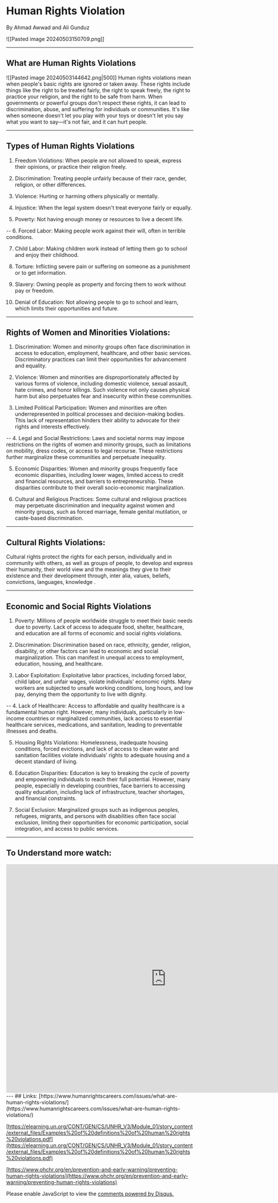 # Human Rights Violation
By Ahmad Awwad and Ali Gunduz

![[Pasted image 20240503150709.png]]

---
## What are Human Rights Violations

![[Pasted image 20240503144642.png|500]]
Human rights violations mean when people's basic rights are ignored or taken away. These rights include things like the right to be treated fairly, the right to speak freely, the right to practice your religion, and the right to be safe from harm. When governments or powerful groups don't respect these rights, it can lead to discrimination, abuse, and suffering for individuals or communities. It's like when someone doesn't let you play with your toys or doesn't let you say what you want to say—it's not fair, and it can hurt people.

---
## Types of Human Rights Violations
1. Freedom Violations: When people are not allowed to speak, express their opinions, or practice their religion freely.

2. Discrimination: Treating people unfairly because of their race, gender, religion, or other differences.

3. Violence: Hurting or harming others physically or mentally.

4. Injustice: When the legal system doesn't treat everyone fairly or equally.

5. Poverty: Not having enough money or resources to live a decent life.

--
6. Forced Labor: Making people work against their will, often in terrible conditions.

7. Child Labor: Making children work instead of letting them go to school and enjoy their childhood.

8. Torture: Inflicting severe pain or suffering on someone as a punishment or to get information.

9. Slavery: Owning people as property and forcing them to work without pay or freedom.

10. Denial of Education: Not allowing people to go to school and learn, which limits their opportunities and future.


---
## Rights of Women and Minorities Violations:

1. Discrimination: Women and minority groups often face discrimination in access to education, employment, healthcare, and other basic services. Discriminatory practices can limit their opportunities for advancement and equality.

2. Violence: Women and minorities are disproportionately affected by various forms of violence, including domestic violence, sexual assault, hate crimes, and honor killings. Such violence not only causes physical harm but also perpetuates fear and insecurity within these communities.

3. Limited Political Participation: Women and minorities are often underrepresented in political processes and decision-making bodies. This lack of representation hinders their ability to advocate for their rights and interests effectively.

--
4. Legal and Social Restrictions: Laws and societal norms may impose restrictions on the rights of women and minority groups, such as limitations on mobility, dress codes, or access to legal recourse. These restrictions further marginalize these communities and perpetuate inequality.

5. Economic Disparities: Women and minority groups frequently face economic disparities, including lower wages, limited access to credit and financial resources, and barriers to entrepreneurship. These disparities contribute to their overall socio-economic marginalization.

6. Cultural and Religious Practices: Some cultural and religious practices may perpetuate discrimination and inequality against women and minority groups, such as forced marriage, female genital mutilation, or caste-based discrimination.

---
## Cultural Rights Violations:
Cultural rights protect the rights for each person, individually and in community with others, as well as groups of people, to develop and express their humanity, their world view and the meanings they give to their existence and their development through, inter alia, values, beliefs, convictions, languages, knowledge .


---

## Economic and Social Rights Violations

1. Poverty: Millions of people worldwide struggle to meet their basic needs due to poverty. Lack of access to adequate food, shelter, healthcare, and education are all forms of economic and social rights violations.

2. Discrimination: Discrimination based on race, ethnicity, gender, religion, disability, or other factors can lead to economic and social marginalization. This can manifest in unequal access to employment, education, housing, and healthcare.

3. Labor Exploitation: Exploitative labor practices, including forced labor, child labor, and unfair wages, violate individuals' economic rights. Many workers are subjected to unsafe working conditions, long hours, and low pay, denying them the opportunity to live with dignity.

--
4. Lack of Healthcare: Access to affordable and quality healthcare is a fundamental human right. However, many individuals, particularly in low-income countries or marginalized communities, lack access to essential healthcare services, medications, and sanitation, leading to preventable illnesses and deaths.

5. Housing Rights Violations: Homelessness, inadequate housing conditions, forced evictions, and lack of access to clean water and sanitation facilities violate individuals' rights to adequate housing and a decent standard of living.

6. Education Disparities: Education is key to breaking the cycle of poverty and empowering individuals to reach their full potential. However, many people, especially in developing countries, face barriers to accessing quality education, including lack of infrastructure, teacher shortages, and financial constraints.

7. Social Exclusion: Marginalized groups such as indigenous peoples, refugees, migrants, and persons with disabilities often face social exclusion, limiting their opportunities for economic participation, social integration, and access to public services.

---
## To Understand more watch:
<iframe width="860" height="615" src="https://www.youtube.com/embed/FKAncpUhb8A?si=UCxF9FetiLhTTYNj" title="YouTube video player" frameborder="0" allow="accelerometer; autoplay; clipboard-write; encrypted-media; gyroscope; picture-in-picture; web-share" referrerpolicy="strict-origin-when-cross-origin" allowfullscreen></iframe>
---
## Links:
[https://www.humanrightscareers.com/issues/what-are-human-rights-violations/](https://www.humanrightscareers.com/issues/what-are-human-rights-violations/)

[https://elearning.un.org/CONT/GEN/CS/UNHR_V3/Module_01/story_content/external_files/Examples%20of%20definitions%20of%20human%20rights%20violations.pdf](https://elearning.un.org/CONT/GEN/CS/UNHR_V3/Module_01/story_content/external_files/Examples%20of%20definitions%20of%20human%20rights%20violations.pdf)

[https://www.ohchr.org/en/prevention-and-early-warning/preventing-human-rights-violations](https://www.ohchr.org/en/prevention-and-early-warning/preventing-human-rights-violations)

<div id="disqus_thread"></div>
<script>
    /**
    *  RECOMMENDED CONFIGURATION VARIABLES: EDIT AND UNCOMMENT THE SECTION BELOW TO INSERT DYNAMIC VALUES FROM YOUR PLATFORM OR CMS.
    *  LEARN WHY DEFINING THESE VARIABLES IS IMPORTANT: https://disqus.com/admin/universalcode/#configuration-variables    */
    /*
    var disqus_config = function () {
    this.page.url = PAGE_URL;  // Replace PAGE_URL with your page's canonical URL variable
    this.page.identifier = PAGE_IDENTIFIER; // Replace PAGE_IDENTIFIER with your page's unique identifier variable
    };
    */
    (function() { // DON'T EDIT BELOW THIS LINE
    var d = document, s = d.createElement('script');
    s.src = 'https://exhitbion-1.disqus.com/embed.js';
    s.setAttribute('data-timestamp', +new Date());
    (d.head || d.body).appendChild(s);
    })();
</script>
<noscript>Please enable JavaScript to view the <a href="https://disqus.com/?ref_noscript">comments powered by Disqus.</a></noscript>
